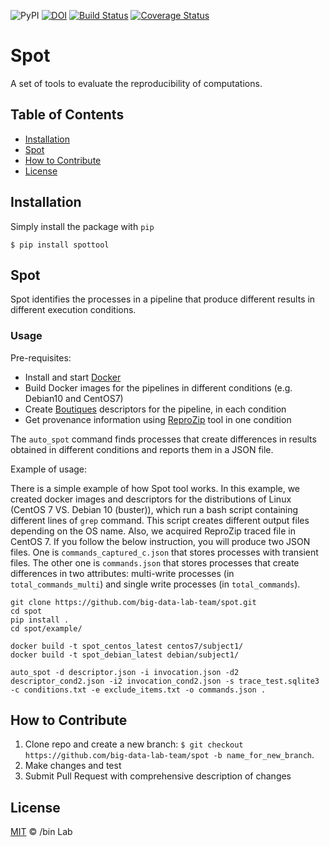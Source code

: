 ![PyPI](https://img.shields.io/pypi/v/spottool)
[![DOI](https://zenodo.org/badge/DOI/10.5281/zenodo.3553132.svg)](https://doi.org/10.5281/zenodo.3553132)
[![Build Status](https://travis-ci.org/ali4006/spot.svg?branch=develop)](https://travis-ci.org/big-data-lab-team/spot)
[![Coverage Status](https://coveralls.io/repos/github/big-data-lab-team/spot/badge.svg?branch=develop)](https://coveralls.io/github/big-data-lab-team/spot?branch=develop)

# Spot
A set of tools to evaluate the reproducibility of computations.

<!-- TABLE OF CONTENTS -->
## Table of Contents

* [Installation](#installation)
* [Spot](#spot)
* [How to Contribute](#how-to-contribute)
* [License](#license)


## Installation

Simply install the package with `pip`

    $ pip install spottool

## Spot

Spot identifies the processes in a pipeline that produce different results in different
execution conditions.

### Usage

Pre-requisites:
* Install and start [Docker](http://www.docker.com)
* Build Docker images for the pipelines in different conditions (e.g. Debian10 and CentOS7) 
* Create [Boutiques](https://boutiques.github.io) descriptors for the pipeline, in each condition
* Get provenance information using [ReproZip](http://docs.reprozip.org/en/1.0.x/packing.html) tool in one condition

The `auto_spot` command finds processes that create differences in results obtained in different conditions and reports them in a JSON file.

Example of usage:

There is a simple example of how Spot tool works. In this example, we created docker images and descriptors for the distributions of Linux (CentOS 7 VS. Debian 10 (buster)), which run a bash script containing different lines of `grep` command. This script creates different output files depending on the OS name. Also, we acquired ReproZip traced file in CentOS 7.
If you follow the below instruction, you will produce two JSON files. One is `commands_captured_c.json` that stores processes with transient files. The other one is `commands.json` that stores processes that create differences in two attributes: multi-write processes (in `total_commands_multi`) and single write processes (in `total_commands`).

```
git clone https://github.com/big-data-lab-team/spot.git
cd spot
pip install .
cd spot/example/

docker build -t spot_centos_latest centos7/subject1/
docker build -t spot_debian_latest debian/subject1/

auto_spot -d descriptor.json -i invocation.json -d2 descriptor_cond2.json -i2 invocation_cond2.json -s trace_test.sqlite3 -c conditions.txt -e exclude_items.txt -o commands.json .
```

## How to Contribute

1. Clone repo and create a new branch: `$ git checkout https://github.com/big-data-lab-team/spot -b name_for_new_branch`.
2. Make changes and test
3. Submit Pull Request with comprehensive description of changes


## License

[MIT](LICENSE) © /bin Lab
